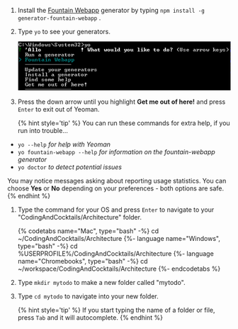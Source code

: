 1. Install the [Fountain Webapp](http://fountainjs.io/) generator by typing `npm install -g generator-fountain-webapp` <i class="fa fa-share fa-rotate-180"></i>.

1. Type `yo` <i class="fa fa-share fa-rotate-180"></i> to see your generators.

   ![](images/yeoman-options.png)

1. Press the down arrow until you highlight **Get me out of here!** and press `Enter` to exit out of Yeoman.

   {% hint style='tip' %}
You can run these commands for extra help, if you run into trouble...
  - `yo --help` _for help with Yeoman_
  - `yo fountain-webapp --help` _for information on the fountain-webapp generator_
  - `yo doctor` _to detect potential issues_

You may notice messages asking about reporting usage statistics. You can choose **Yes** or **No** depending on your preferences - both options are safe.
   {% endhint %}

1. Type the command for your OS and press `Enter` to navigate to your "CodingAndCocktails/Architecture" folder.

   {% codetabs name="Mac", type="bash" -%} 
cd ~/CodingAndCocktails/Architecture
   {%- language name="Windows", type="bash" -%} 
cd %USERPROFILE%/CodingAndCocktails/Architecture
   {%- language name="Chromebooks", type="bash" -%} 
cd ~/workspace/CodingAndCocktails/Architecture
   {%- endcodetabs %}

1. Type `mkdir mytodo` <i class="fa fa-share fa-rotate-180"></i> to make a new folder called "mytodo". 

1. Type `cd mytodo` to navigate into your new folder.

   {% hint style='tip' %}
If you start typing the name of a folder or file, press `Tab` and it will autocomplete.
  {% endhint %}